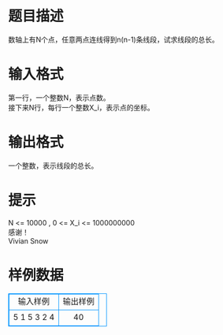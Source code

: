# 

 
 # 题目描述 
数轴上有N个点，任意两点连线得到n(n-1)条线段，试求线段的总长。<BR> 

 
 # 输入格式 
第一行，一个整数N，表示点数。<BR>接下来N行，每行一个整数X_i，表示点的坐标。<BR> 

 
 # 输出格式 
一个整数，表示线段的总长。<BR> 

 
 # 提示 
N&nbsp;&lt;=&nbsp;10000&nbsp;,&nbsp;0&nbsp;&lt;=&nbsp;X_i&nbsp;&lt;=&nbsp;1000000000<BR>感谢！<BR>Vivian&nbsp;Snow<BR> 
# 样例数据
<style>
        table,table tr th, table tr td { border:1px solid #0094ff; }
        table { width: 200px; min-height: 25px; line-height: 25px; text-align: center; border-collapse: collapse;}   
    </style>
<table>
	<tr>
		<td>输入样例</td>
		<td>输出样例</td>
	</tr>
<tr><td>5
1
5
3
2
4
</td><td>40
</td></tr></table>
